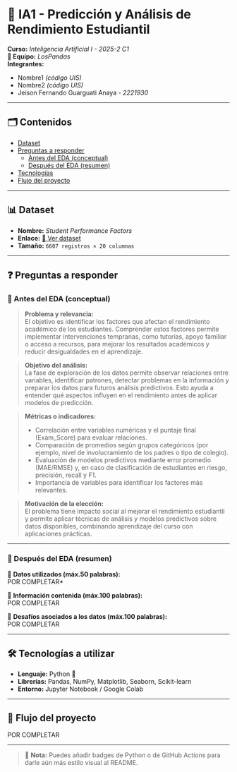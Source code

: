 # 📘 IA1 - Predicción y Análisis de Rendimiento Estudiantil

**Curso:** *Inteligencia Artificial I - 2025-2 C1*  
**👥 Equipo:** *LosPandas*  
**Integrantes:**  
- Nombre1 *(código UIS)*  
- Nombre2 *(código UIS)*  
- Jeison Fernando Guarguati Anaya - *2221930*  

---

## 🗂️ Contenidos
- [Dataset](#dataset)
- [Preguntas a responder](#preguntas-a-responder)
  - [Antes del EDA (conceptual)](#antes-del-eda-conceptual)
  - [Después del EDA (resumen)](#despues-del-eda-resumen)
- [Tecnologías](#tecnologías-a-utilizar)
- [Flujo del proyecto](#flujo-del-proyecto)

---

## 📊 Dataset
- **Nombre:** *Student Performance Factors*  
- **Enlace:** [🔗 Ver dataset](https://www.kaggle.com/datasets/lainguyn123/student-performance-factors)  
- **Tamaño:** `6607 registros × 20 columnas`  

---

## ❓ Preguntas a responder

### 🔹 Antes del EDA (conceptual)

> **Problema y relevancia:**  
> El objetivo es identificar los factores que afectan el rendimiento académico de los estudiantes. Comprender estos factores permite implementar intervenciones tempranas, como tutorías, apoyo familiar o acceso a recursos, para mejorar los resultados académicos y reducir desigualdades en el aprendizaje.

> **Objetivo del análisis:**  
> La fase de exploración de los datos permite observar relaciones entre variables, identificar patrones, detectar problemas en la información y preparar los datos para futuros análisis predictivos. Esto ayuda a entender qué aspectos influyen en el rendimiento antes de aplicar modelos de predicción.

> **Métricas o indicadores:**  
> - Correlación entre variables numéricas y el puntaje final (Exam_Score) para evaluar relaciones.
> - Comparación de promedios según grupos categóricos (por ejemplo, nivel de involucramiento de los padres o tipo de colegio).
> - Evaluación de modelos predictivos mediante error promedio (MAE/RMSE) y, en caso de clasificación de estudiantes en riesgo, precisión, recall y F1.
> - Importancia de variables para identificar los factores más relevantes.

> **Motivación de la elección:**  
> El problema tiene impacto social al mejorar el rendimiento estudiantil y permite aplicar técnicas de análisis y modelos predictivos sobre datos disponibles, combinando aprendizaje del curso con aplicaciones prácticas.

---

### 🔹 Después del EDA (resumen)

📌 **Datos utilizados (máx.50 palabras):**  
POR COMPLETAR*  

📌 **Información contenida (máx.100 palabras):**  
POR COMPLETAR 

📌 **Desafíos asociados a los datos (máx.100 palabras):**  
POR COMPLETAR

---

## 🛠️ Tecnologías a utilizar
- **Lenguaje:** Python 🐍  
- **Librerías:** Pandas, NumPy, Matplotlib, Seaborn, Scikit-learn  
- **Entorno:** Jupyter Notebook / Google Colab  

---

## 🚀 Flujo del proyecto
POR COMPLETAR

---

> 🔔 **Nota:** Puedes añadir badges de Python o de GitHub Actions para darle aún más estilo visual al README.

